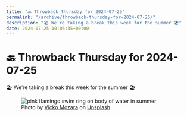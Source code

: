 ```yaml
---
title: "🔙 Throwback Thursday for 2024-07-25"
permalink: "/archive/throwback-thursday-for-2024-07-25/"
description: "🏖️ We’re taking a break this week for the summer 🏖️"
date: 2024-07-25 10:06:35+00:00
---
```


<!-- buttondown-editor-mode: plaintext --><h1><span style="color: rgb(0, 0, 0)">🔙 </span>Throwback Thursday for 2024-07-25</h1><p>🏖️ <span>We’re taking a break this week for the summer 🏖️</span></p><figure><img src="https://images.unsplash.com/photo-1501426026826-31c667bdf23d?crop=entropy&amp;cs=tinysrgb&amp;fit=max&amp;fm=jpg&amp;ixid=M3w2Mjg2OTV8MHwxfHNlYXJjaHwxfHx2YWNhdGlvbnxlbnwwfHx8fDE3MjE3NzIzNDN8MA&amp;ixlib=rb-4.0.3&amp;q=80&amp;w=1080" alt="pink flamingo swim ring on body of water in summer" draggable="false" contenteditable="false"><figcaption>Photo by <a target="_blank" rel="noopener noreferrer nofollow" href="https://unsplash.com/@vicko?utm_source=Buttondown&amp;utm_medium=referral">Vicko Mozara</a> on <a target="_blank" rel="noopener noreferrer nofollow" href="https://unsplash.com/?utm_source=Buttondown&amp;utm_medium=referral">Unsplash</a></figcaption></figure>